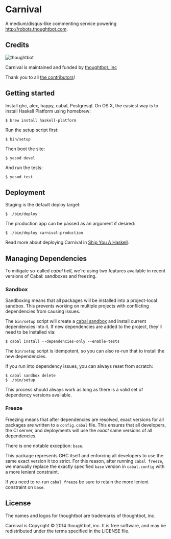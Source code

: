 # Carnival

A medium/disqus-like commenting service powering http://robots.thoughtbot.com.

## Credits

![thoughtbot](http://thoughtbot.com/logo.png)

Carnival is maintained and funded by [thoughtbot, inc](http://thoughtbot.com/community)

Thank you to all [the contributors](https://github.com/thoughtbot/paperclip/contributors)!

## Getting started

Install ghc, alex, happy, cabal, Postgresql. On OS X, the easiest way is to
install Haskell Platform using homebrew:

    $ brew install haskell-platform

Run the setup script first:

    $ bin/setup

Then boot the site:

    $ yesod devel

And run the tests:

    $ yesod test

## Deployment

Staging is the default deploy target:

```
$ ./bin/deploy
```

The production app can be passed as an argument if desired:

```
$ ./bin/deploy carnival-production
```

Read more about deploying Carnival in [Ship You A Haskell](http://robots.thoughtbot.com/ship-you-a-haskell).

## Managing Dependencies

To mitigate so-called *cabal hell*, we're using two features available in recent
versions of Cabal: sandboxes and freezing.

### Sandbox

Sandboxing means that all packages will be installed into a project-local
sandbox. This prevents working on multiple projects with conflicting
dependencies from causing issues.

The `bin/setup` script will create a [cabal sandbox][cabal-sandbox] and install
current dependencies into it. If new dependencies are added to the project,
they'll need to be installed via:

[cabal-sandbox]: http://coldwa.st/e/blog/2013-08-20-Cabal-sandbox.html

```
$ cabal install --dependencies-only --enable-tests
```

The `bin/setup` script is idempotent, so you can also re-run that to install the
new dependencies.

If you run into dependency issues, you can always reset from scratch:

```
$ cabal sandbox delete
$ ./bin/setup
```

This process should always work as long as there is a valid set of dependency
versions available.

### Freeze

Freezing means that after dependencies are resolved, exact versions for all
packages are written to a `config.cabal` file. This ensures that all developers,
the CI server, and deployments will use the *exact* same versions of all
dependencies.

There is one notable exception: `base`.

This package represents GHC itself and enforcing all developers to use the same
exact version it too strict. For this reason, after running `cabal freeze`, we
manually replace the exactly specified `base` version in `cabal.config` with a
more lenient constraint.

If you need to re-run `cabal freeze` be sure to retain the more lenient
constraint on `base`.

## License

The names and logos for thoughtbot are trademarks of thoughtbot, inc.

Carnival is Copyright © 2014 thoughtbot, inc. It is free software, and may be
redistributed under the terms specified in the LICENSE file.
